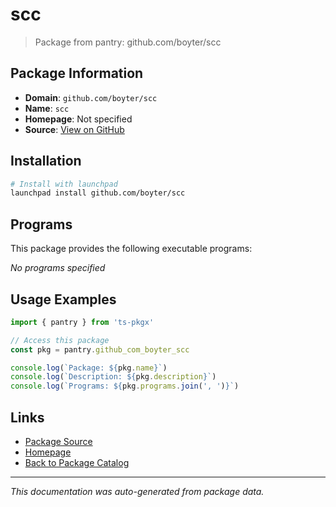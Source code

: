 # scc

> Package from pantry: github.com/boyter/scc

## Package Information

- **Domain**: `github.com/boyter/scc`
- **Name**: `scc`
- **Homepage**: Not specified
- **Source**: [View on GitHub](https://github.com/pkgxdev/pantry/tree/main/projects/github.com/boyter/scc/package.yml)

## Installation

```bash
# Install with launchpad
launchpad install github.com/boyter/scc
```

## Programs

This package provides the following executable programs:

*No programs specified*

## Usage Examples

```typescript
import { pantry } from 'ts-pkgx'

// Access this package
const pkg = pantry.github_com_boyter_scc

console.log(`Package: ${pkg.name}`)
console.log(`Description: ${pkg.description}`)
console.log(`Programs: ${pkg.programs.join(', ')}`)
```

## Links

- [Package Source](https://github.com/pkgxdev/pantry/tree/main/projects/github.com/boyter/scc/package.yml)
- [Homepage](#)
- [Back to Package Catalog](../package-catalog.md)

---

*This documentation was auto-generated from package data.*
